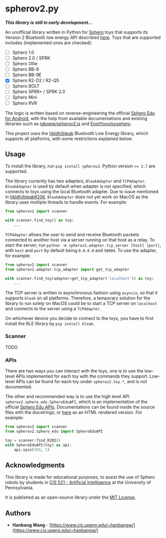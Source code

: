 # spherov2.py

***This library is still in early development&hellip;***

An unofficial library written in Python for [Sphero](https://sphero.com/) toys that supports its Version 2 Bluetooth low energy API described [here](https://sdk.sphero.com/docs/api_spec/general_api/). Toys that are supported includes (implemented ones are checked):

- [ ] Sphero 1.0
- [ ] Sphero 2.0 / SPRK
- [ ] Sphero Ollie
- [ ] Sphero BB-8
- [ ] Sphero BB-9E
- [x] Sphero R2-D2 / R2-Q5
- [ ] Sphero BOLT
- [ ] Sphero SPRK+ / SPRK 2.0
- [ ] Sphero Mini
- [ ] Sphero RVR

The logic is written based on reverse-engineering the official [Sphero Edu for Android](https://play.google.com/store/apps/details?id=com.sphero.sprk), with the help from available documentations and existing libraries such as [igbopie/spherov2.js](https://github.com/igbopie/spherov2.js) and [EnotYoyo/pysphero](https://github.com/EnotYoyo/pysphero).

This project uses the [hbldh/bleak](https://github.com/hbldh/bleak) Bluetooth Low Energy library, which supports all platforms, with some restrictions explained below.

## Usage

To install the library, run `pip install spherov2`. Python version `>= 3.7` are supported.

The library currently has two adapters, `BleakAdapter` and `TCPAdapter`. `BleakAdapter` is used by default when adapter is not specified, which connects to toys using the local Bluetooth adapter. Due to issue mentioned in [hbldh/bleak#206](https://github.com/hbldh/bleak/issues/206), `BleakAdapter` does not yet work on MacOS as the library uses multiple threads to handle events. For example:

```python
from spherov2 import scanner

with scanner.find_toy() as toy:
    ...
```

`TCPAdapter` allows the user to send and receive Bluetooth packets connected to another host via a server running on that host as a relay. To start the server, run `python -m spherov2.adapter.tcp_server [host] [port]`, with `host` and `port` by default being `0.0.0.0` and `50004`. To use the adapter, for example:

```python
from spherov2 import scanner
from spherov2.adapter.tcp_adapter import get_tcp_adapter

with scanner.find_toy(adapter=get_tcp_adapter('localhost')) as toy:
    ...
```

The TCP server is written in asynchronous fashion using `asyncio`, so that it supports `bleak` on all platforms. Therefore, a temporary solution for the library to run solely on MacOS could be to start a TCP server on `localhost` and connects to the server using a `TCPAdapter`. 

On whichever device you decide to connect to the toys, you have to first install the BLE library by `pip install bleak`.

### Scanner

TODO

### APIs

There are two ways you can interact with the toys, one is to use the low-level APIs implemented for each toy with the commands they support. Low-level APIs can be found for each toy under `spherov2.toy.*`, and is not documented.

The other and recommended way is to use the high level API `spherov2.sphero_edu.SpheroEduAPI`, which is an implementation of the official [Sphero Edu APIs](https://sphero.docsapp.io/docs/get-started). Documentations can be found inside the source files with the docstrings, or [here](#TODO) as an HTML rendered version. For example:

```python
from spherov2 import scanner
from spherov2.sphero_edu import SpheroEduAPI

toy = scanner.find_R2Q5()
with SpheroEduAPI(toy) as api:
    api.spin(360, 1)
```

## Acknowledgments

This library is made for educational purposes, to assist the use of Sphero robots by students in [CIS 521 - Artificial Intelligence](http://artificial-intelligence-class.org/) at the University of Pennsylvania.

It is published as an open-source library under the [MIT License](LICENSE).

## Authors

* **Hanbang Wang** - [https://www.cis.upenn.edu/~hanbangw/](https://www.cis.upenn.edu/~hanbangw/)